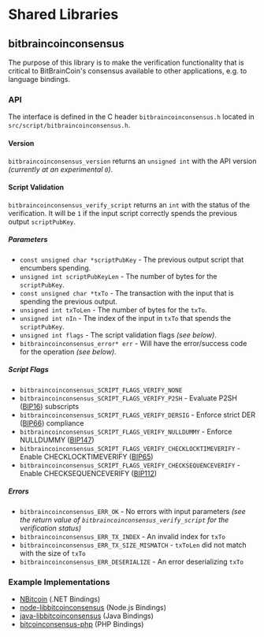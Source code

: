Shared Libraries
================

## bitbraincoinconsensus

The purpose of this library is to make the verification functionality that is critical to BitBrainCoin's consensus available to other applications, e.g. to language bindings.

### API

The interface is defined in the C header `bitbraincoinconsensus.h` located in  `src/script/bitbraincoinconsensus.h`.

#### Version

`bitbraincoinconsensus_version` returns an `unsigned int` with the API version *(currently at an experimental `0`)*.

#### Script Validation

`bitbraincoinconsensus_verify_script` returns an `int` with the status of the verification. It will be `1` if the input script correctly spends the previous output `scriptPubKey`.

##### Parameters
- `const unsigned char *scriptPubKey` - The previous output script that encumbers spending.
- `unsigned int scriptPubKeyLen` - The number of bytes for the `scriptPubKey`.
- `const unsigned char *txTo` - The transaction with the input that is spending the previous output.
- `unsigned int txToLen` - The number of bytes for the `txTo`.
- `unsigned int nIn` - The index of the input in `txTo` that spends the `scriptPubKey`.
- `unsigned int flags` - The script validation flags *(see below)*.
- `bitbraincoinconsensus_error* err` - Will have the error/success code for the operation *(see below)*.

##### Script Flags
- `bitbraincoinconsensus_SCRIPT_FLAGS_VERIFY_NONE`
- `bitbraincoinconsensus_SCRIPT_FLAGS_VERIFY_P2SH` - Evaluate P2SH ([BIP16](https://github.com/bitcoin/bips/blob/master/bip-0016.mediawiki)) subscripts
- `bitbraincoinconsensus_SCRIPT_FLAGS_VERIFY_DERSIG` - Enforce strict DER ([BIP66](https://github.com/bitcoin/bips/blob/master/bip-0066.mediawiki)) compliance
- `bitbraincoinconsensus_SCRIPT_FLAGS_VERIFY_NULLDUMMY` - Enforce NULLDUMMY ([BIP147](https://github.com/bitcoin/bips/blob/master/bip-0147.mediawiki))
- `bitbraincoinconsensus_SCRIPT_FLAGS_VERIFY_CHECKLOCKTIMEVERIFY` - Enable CHECKLOCKTIMEVERIFY ([BIP65](https://github.com/bitcoin/bips/blob/master/bip-0065.mediawiki))
- `bitbraincoinconsensus_SCRIPT_FLAGS_VERIFY_CHECKSEQUENCEVERIFY` - Enable CHECKSEQUENCEVERIFY ([BIP112](https://github.com/bitcoin/bips/blob/master/bip-0112.mediawiki))

##### Errors
- `bitbraincoinconsensus_ERR_OK` - No errors with input parameters *(see the return value of `bitbraincoinconsensus_verify_script` for the verification status)*
- `bitbraincoinconsensus_ERR_TX_INDEX` - An invalid index for `txTo`
- `bitbraincoinconsensus_ERR_TX_SIZE_MISMATCH` - `txToLen` did not match with the size of `txTo`
- `bitbraincoinconsensus_ERR_DESERIALIZE` - An error deserializing `txTo`

### Example Implementations
- [NBitcoin](https://github.com/NicolasDorier/NBitcoin/blob/master/NBitcoin/Script.cs#L814) (.NET Bindings)
- [node-libbitcoinconsensus](https://github.com/bitpay/node-libbitcoinconsensus) (Node.js Bindings)
- [java-libbitcoinconsensus](https://github.com/dexX7/java-libbitcoinconsensus) (Java Bindings)
- [bitcoinconsensus-php](https://github.com/Bit-Wasp/bitcoinconsensus-php) (PHP Bindings)
